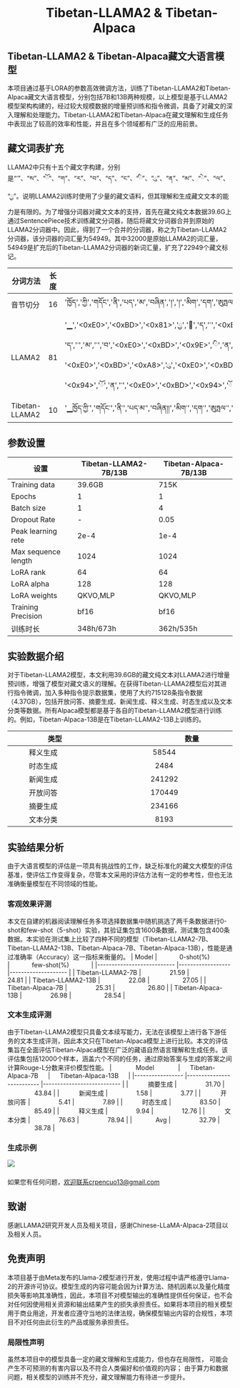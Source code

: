 
<div align="center">
    <h1>
        Tibetan-LLAMA2 & Tibetan-Alpaca
    </h1>
</div>



## Tibetan-LLAMA2 & Tibetan-Alpaca藏文大语言模型
本项目通过基于LORA的参数高效微调方法，训练了Tibetan-LLAMA2和Tibetan-Alpaca藏文大语言模型，分别包括7B和13B两种规模，以上模型是基于LLAMA2模型架构构建的，经过较大规模数据的增量预训练和指令微调，具备了对藏文的深入理解和处理能力。Tibetan-LLAMA2和Tibetan-Alpaca在藏文理解和生成任务中表现出了较高的效率和性能，并且在多个领域都有广泛的应用前景。
## 藏文词表扩充
LLAMA2中只有十五个藏文字构建，分别是“་”、“ས”、“ོ”、“ག”、“ར”、“བ”、“ད”、“ང”、“ི”、“ུ”、“ན”、“མ”、“ེ”、“ལ”、“ྱ”。说明LLAMA2训练时使用了少量的藏文语料，但其理解和生成藏文文本的能力是有限的。为了增强分词器对藏文文本的支持，首先在藏文纯文本数据39.6G上通过SentencePiece技术训练藏文分词器，随后将藏文分词器合并到原始的LLAMA2分词器中。因此，得到了一个合并的分词器，称之为Tibetan-LLAMA2分词器，该分词器的词汇量为54949。其中32000是原始LLAMA2的词汇量，54949是扩充后的Tibetan-LLAMA2分词器的新词汇量，扩充了22949个藏文标记。


|     分词方法          	|     长度    	|     分词结果                                                                                                                                                                                                                                                                                                                                                                                                                                                                                                                      	|
|-----------------------	|-------------	|-----------------------------------------------------------------------------------------------------------------------------------------------------------------------------------------------------------------------------------------------------------------------------------------------------------------------------------------------------------------------------------------------------------------------------------------------------------------------------------------------------------------------------------	|
|     音节切分          	|     16      	|     'ཁྱོད','ཀྱི','གདོང','ནི','པད','མ','བཞིན','།','།','མིག','དག','ཨུཏྤལ','སྔོན','པོ','བཞིན','།'                                                                                                                                                                                                                                                                                                                                                                                                                                                  	|
|     LLAMA2            	|     81      	|     '▁','<0xE0>','<0xBD>','<0x81>','ྱ','ོ','ད','་','<0xE0>','<0xBD>','<0x80>','ྱ','ི','་','ག','ད','ོ','ང','་','ན','ི','་','<0xE0>','<0xBD>','<0x94>',<br>'ད','་','མ','་','བ','<0xE0>','<0xBD>','<0x9E>','ི','ན','<0xE0>','<0xBC>','<0x8D>','<0xE0>','<0xBC>','<0x8D>','མ','ི','ག','་','ད','ག','་',<br>'<0xE0>','<0xBD>','<0xA8>','ུ','<0xE0>','<0xBD>','<0x8F>','<0xE0>','<0xBE>','<0xA4>','ལ','་','ས','<0xE0>','<0xBE>',<br>'<0x94>','ོ','ན','་','<0xE0>','<0xBD>','<0x94>','ོ','་','བ','<0xE0>','<0xBD>','<0x9E>','ི','ན','<0xE0>','<0xBC>','<0x8D>'    	|
|     Tibetan-LLAMA2    	|     10      	|     '▁ཁྱོད་ཀྱི་','གདོང་','ནི་','པད་མ་','བཞིན།།','མིག་','དག་','ཨུཏྤལ་','སྔོན་པོ་','བཞིན།'                                                                                                                                                                                                                                                                                                                                                                                                                                                        	|
## 参数设置

|     设置                   	|     Tibetan-LLAMA2-7B/13B    	|     Tibetan-Alpaca-7B/13B    	|
|----------------------------	|-----------------------------------	|-----------------------------------	|
|     Training data          	|     39.6GB                        	|     715K                          	|
|     Epochs                 	|     1                             	|     1                             	|
|     Batch size             	|     1                             	|     4                             	|
|     Dropout Rate           	|     -                             	|     0.05                          	|
|     Peak learning rete     	|     2e-4                          	|     1e-4                          	|
|     Max sequence length    	|     1024                          	|     1024                          	|
|     LoRA rank              	|     64                            	|     64                            	|
|     LoRA alpha             	|     128                           	|     128                           	|
|     LoRA weights           	|     QKVO,MLP                      	|     QKVO,MLP                      	|
|     Training Precision     	|     bf16                          	|     bf16                          	|
|     训练时长               	|     348h/673h                     	|     362h/535h                     	|

## 实验数据介绍
对于Tibetan-LLAMA2模型，本文利用39.6GB的藏文纯文本对LLAMA2进行增量预训练，增强了模型对藏文语义的理解。在获得Tibetan-LLAMA2模型后对其进行指令微调，加入多种指令提示数据集，使用了大约715128条指令数据（4.37GB），包括开放问答、摘要生成、新闻生成、释义生成、时态生成以及文本分类等数据。所有Alpaca模型都是基于各自的Tibetan-LLAMA2模型进行训练的。例如，Tibetan-Alpaca-13B是在Tibetan-LLAMA2-13B上训练的。


|     <img width=60/>类型<img width=60/>        	|     <img width=170/>数量<img width=170/>      	|
|-----------------	|---------------	|
|     <img width=40/>释义生成    	|     <img width=165/>58544     	|
|     <img width=40/>时态生成    	|     <img width=170/>2484      	|
|     <img width=40/>新闻生成    	|     <img width=160/>241292    	|
|     <img width=40/>开放问答    	|     <img width=160/>170449    	|
|     <img width=40/>摘要生成    	|     <img width=160/>234166    	|
|     <img width=40/>文本分类    	|     <img width=170/>8193      	|
## 实验结果分析
由于大语言模型的评估是一项具有挑战性的工作，缺乏标准化的藏文大模型的评估基准，使评估工作变得复杂，尽管本文采用的评估方法有一定的参考性，但也无法准确衡量模型在不同领域的性能。
### 客观效果评测
本文在自建的机器阅读理解任务多项选择数据集中随机挑选了两千条数据进行0-shot和few-shot（5-shot）实验，其验证集包含1600条数据，测试集包含400条数据。本实验在测试集上比较了四种不同的模型（Tibetan-LLAMA2-7B、Tibetan-LLAMA2-13B、Tibetan-Alpaca-7B、Tibetan-Alpaca-13B），性能是通过准确率（Accuracy）这一指标来衡量的。
|     Model                 	|     <img width=46/>0-shot(%)<img width=46/>    	|     <img width=46/>few-shot(%)<img width=46/>    	|
|---------------------------	|------------------	|--------------------	|
|     Tibetan-LLAMA2-7B     	|     <img width=60/>21.59        	|     <img width=70/>24.81          	|
|     Tibetan-LLAMA2-13B    	|     <img width=60/>22.08        	|     <img width=70/>27.05          	|
|     Tibetan-Alpaca-7B     	|     <img width=60/>25.31        	|     <img width=70/>26.80          	|
|     Tibetan-Alpaca-13B    	|     <img width=60/>26.98        	|     <img width=70/>28.54          	|

### 文本生成评测
由于Tibetan-LLAMA2模型只具备文本续写能力，无法在该模型上进行各下游任务的文本生成评测，因此本文只在Tibetan-Alpaca模型上进行比较。本文的评估集旨在全面评估Tibetan-Alpaca模型在广泛的藏语自然语言理解和生成任务。该评估集包括12000个样本，涵盖六个不同的任务，通过原始答案与生成的答案之间计算Rouge-L分数来评价模型性能。
|     <img width=50/>Model<img width=50/>       	|     <img width=18/>Tibetan-Alpaca-7B<img width=18/>    	|     <img width=18/>Tibetan-Alpaca-13B<img width=18/>    	|
|-----------------	|--------------------------	|---------------------------	|
|     <img width=40/>摘要生成    	|     <img width=60/>31.70                	|     <img width=60/>43.84                 	|
|     <img width=40/>新闻生成    	|     <img width=60/>1.58                 	|     <img width=60/>3.77                  	|
|     <img width=40/>开放问答    	|     <img width=60/>5.41                 	|     <img width=60/>7.89                  	|
|     <img width=40/>时态生成    	|     <img width=60/>83.50                	|     <img width=60/>85.49                 	|
|     <img width=40/>释义生成    	|     <img width=60/>9.94                 	|     <img width=60/>12.76                 	|
|     <img width=40/>文本分类    	|     <img width=60/>76.63                	|     <img width=60/>78.94                 	|
|     <img width=49/>Avg         	|     <img width=60/>32.79                	|     <img width=60/>38.78                 	|
### 生成示例
<img src="https://github.com/ymaoj/Tibetan-LLAMA2-Tibetan-Alpaca/blob/main/Generate-Example.png">


### 
如果您有任何问题，欢迎联系crpencuo13@gmail.com

## 致谢
感谢LLAMA2研究开发人员及相关项目，感谢Chinese-LLaMA-Alpaca-2项目以及相关人员。

## 免责声明
本项目基于由Meta发布的Llama-2模型进行开发，使用过程中请严格遵守Llama-2的开源许可协议。模型生成的内容可能会因为计算方法、随机因素以及量化精度损失等影响其准确性，因此，本项目不对模型输出的准确性提供任何保证，也不会对任何因使用相关资源和输出结果产生的损失承担责任。如果将本项目的相关模型用于商业用途，开发者应遵守当地的法律法规，确保模型输出内容的合规性，本项目不对任何由此衍生的产品或服务承担责任。

### 局限性声明
虽然本项目中的模型具备一定的藏文理解和生成能力，但也存在局限性，
可能会产生不可预测的有害内容以及不符合人类偏好和价值观的内容；
由于算力和数据问题，相关模型的训练并不充分，藏文理解能力有待进一步提升。



